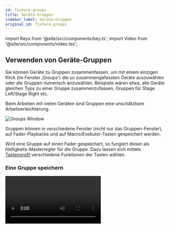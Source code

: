 ```yaml
---
id: fixture-groups
title: Geräte-Gruppen
sidebar_label: Geräte-Gruppen
original_id: fixture-groups
---
```


import Keys from '@site/src/components/key.ts';
import Video from '@site/src/components/video.tsx';

Verwenden von Geräte-Gruppen
----------------------------

Sie können Geräte zu Gruppen zusammenfassen, um mit einem einzigen Klick
(im Fenster ‚Groups') die so zusammengefassten Geräte auszuwählen oder
die Gruppen numerisch anzuwählen. Beispiele wären etwa, alle Geräte
gleichen Typs zu einer Gruppe zusammenzufassen, Gruppen für Stage
Left/Stage Right etc.

Beim Arbeiten mit vielen Geräten sind Gruppen eine unschätzbare
Arbeitserleichterung.

![Groups Window](/docs/images/Groups-Window.png)

Gruppen können in verschiedene Fenster (nicht nur das Gruppen-Fenster),
auf Fader-Playbacks und auf Macro/Exekutor-Tasten gespeichert werden.

Wird eine Gruppe auf einen Fader gespeichert, so fungiert dieser als
Helligkeits-Masterregler für die Gruppe. Dazu lassen sich mittels [Tastenprofil](../system-settings/key-profiles.md) verschiedene Funktionen der Tasten
wählen. 

### Eine Gruppe speichern

<Video videoId="E8QxOKT5TCA" title="Recording Groups" />

Wird das Gruppen-Fenster nicht angezeigt so lässt es sich mit \<View /
Open\>, <Keys.HardKey>Groups</Keys.HardKey> aufrufen.

1. Wählen Sie die Geräte aus, die Sie zu einer Gruppe zusammen­fassen
wollen (auch die Reihenfolge der Auswahl wird in der Gruppe
gespeichert).

2. Drücken Sie die graue Taste <Keys.HardKey>Group</Keys.HardKey> (rechts oberhalb des
Ziffernblocks), dann <Keys.SoftKey>Record Group</Keys.SoftKey>. Ebenso können Sie <Keys.HardKey>Record</Keys.HardKey>,
<Keys.HardKey>Group</Keys.HardKey> drücken.

3. Benutzen Sie die Menütaste A, um die Gruppe mit einer Nummer zu
versehen, oder B <Keys.SoftKey>Provide a legend</Keys.SoftKey>, um eine Bezeichnung zu vergeben.

4. Betätigen Sie eine freie Gruppen-Schaltfläche oder eine blaue
Playback-Taste oder eine Macro/Executor-Taste, um die Gruppe zu
speichern, oder drücken Sie C <Keys.SoftKey>Store</Keys.SoftKey>, um die Gruppe als nummerierte
Gruppe zu speichern.

5. Drücken Sie <Keys.HardKey>Clear</Keys.HardKey>, und wiederholen Sie die Schritte für weitere
Gruppen.

-   Ebenso kommt man mit <Keys.HardKey>AVO</Keys.HardKey>+<Keys.HardKey>Group</Keys.HardKey> direkt in das 'Record
    Group'-Menü (um Gruppen zu speichern). Oder Sie klicken zweimal auf
    eine freie Gruppen-Schaltfläche, um die Schnellspeicher­funktion zu
    nutzen: beim ersten Klick wird die Schaltfläche rot mit einem +,
    beim zweiten Klick wird die Gruppe gespeichert.

![Quick Record](/docs/images/Quick-Record.png)

-   Um die Geräte einer Gruppe anzuwählen, klicken Sie einfach auf die
    Schaltfläche der Gruppe.

-   Die Reihenfolge der Auswahl der einzelnen Geräte beim Anlegen der
    Gruppe wird ebenfalls gespeichert. Dies wirkt sich später aus bei
    den Funktionen 'Last Fixture' -- 'Next Fixture' (siehe [nächster
    Abschnitt](../controlling-fixtures/fixture-groups.md#gerätereihenfolge-und--anordnung-in-den-gruppen)), beim Programmieren von Abläufen, dem Fan-Modus sowie der
    Überlappungsfunktion.\
	Die Reihenfolge lässt sich später auch
    ändern, siehe [nächster Abschnitt](../controlling-fixtures/fixture-groups.md#gerätereihenfolge-und--anordnung-in-den-gruppen).\
    Die Reihenfolge innerhalb der Gruppe lässt sich beim Aufrufen
    überschreiben: halten Sie dazu die jeweilige Gruppen-Taste/den
    Button gedrückt, und wählen Sie die entsprechende Funktion mit den
    Menütasten.

-   Gruppen lassen sich auch anhand ihrer Nummer aufrufen:

1. Drücken Sie die graue <Keys.HardKey>Group</Keys.HardKey>-Taste.

2. Tippen Sie die Nummer der auszuwählenden Gruppe ein.

3. Drücken Sie <Keys.SoftKey>Recall Group</Keys.SoftKey>.

-   Beim Betätigen der <Keys.HardKey>Group</Keys.HardKey>-Taste ergeben sich auf den Menütasten
    Optionen zum Ändern und Löschen von Gruppen.

-   Mittels <Keys.HardKey>Select If</Keys.HardKey> lassen sich auch Gerätegruppen aus einer
    Selektion wieder abwählen. Damit lässt sich z.B. eine Teilmenge von
    Geräten aus einer größeren Gruppe wieder abwählen. Hat man z.B. eine
    Gruppe von Geräten am Rand einer 5x5-Matrix sowie eine andere
    Gruppe, die nur die ungeraden Geräte der Matrix enthält, so kann man
    nun zuerst die Gruppe ‚Rand' auswählen, dann <Keys.HardKey>Select If</Keys.HardKey> drücken
    und die Gruppe ‚Ungerade' wählen -- daraufhin werden die ungeraden
    Geräte am Rand ausgewählt.

### Geräte aus Gruppen entfernen

Um Geräte aus Gruppen zu löschen:

1.  Drücken Sie die graue <Keys.HardKey>Group</Keys.HardKey>-Taste.

2.  Klicken Sie die gewünschte Gruppe an. Darauf werden alle enthaltenen
    Geräte angewählt.

3.  Klicken Sie die Geräte an, die entfernt werden sollen, um sie
    abzuwählen.

4.  Verlassen Sie das Menü mit <Keys.HardKey>Exit</Keys.HardKey>.

Die Gruppe enthält nun nur die Geräte, die am Schluss noch ausgewählt
waren.

### Auto-Gruppen

Beim Patchen mehrerer Geräte werden diese automatisch zu Gruppen
zusammengefasst. So werden Gruppen pro Gerätetyp erstellt, die alle
Geräte dieses Typs enthalten (z.B. <Keys.SoftKey>All Robe Pointe</Keys.SoftKey>). Eine weitere
Gruppe wird pro Patchvorgang erstellt, wenn mehrere Geräte gepatcht
werden, z.B. <Keys.SoftKey>4 BB4</Keys.SoftKey>. Diese Funktion kann mit der Benutzereinstellung
<Keys.SoftKey>Auto Groups</Keys.SoftKey> deaktiviert werden.

-	Automatisch erzeugte 'All'-Gruppen können nicht gelöscht werden;
	stattdessen werden Sie in die Show Library verschoben. Das passiert 
	auch, wenn eine zu löschende Gruppe für den Pixelmapper verwendet 
	wird. Dabei wird eine entsprechende Warnung angezeigt.

Gerätereihenfolge und -anordnung in den Gruppen
------------------------------------------------

In den Gruppen werden nicht nur die ausgewählten Geräte, sondern auch
deren Reihenfolge gespeichert, welche z.B. bei Shapes, beim Fan
(Auffächern) sowie beim Überlappen zur Anwendung kommt. Ebenso lässt
sich die 2D-Position speichern, um für Shapes und Pixelmapper-Effekte
die tatsächliche Position des Geräts vorzugeben oder um diese bei der
Auswahl nach Muster zu verwenden.

### Gerätereihenfolge

<Video videoId="2TqYjvGoGXQ" title="Fixture Order" />

Zum Ändern der numerischen Geräte-Reihenfolge:

1.  Drücken Sie die Taste <Keys.HardKey>Group</Keys.HardKey>.

2.  Wählen Sie die Gruppe aus, die Sie editieren möchten.

3.  Drücken Sie <Keys.SoftKey>Fixture Order</Keys.SoftKey>.

Im Geräte-Fenster werden nun Zahlen für die einzelnen Geräte
eingeblendet.

![Fixture Order](/docs/images/Fixture-Order.png)

Um die Reihenfolge zu ändern, schalten Sie <Keys.SoftKey>Auto Increment</Keys.SoftKey> auf On,
und klicken dann in der gewünschten Reihenfolge auf die Geräte. Wird
doppelt auf ein Gerät geklickt, so wird mit einem X angezeigt, dass es
nicht Teil der Reihenfolge ist.

### Geräteanordnung

<Video videoId="9S5nQmVpPNs" title="Fixture Layout" />

Zum Ändern der 2D-Geräte-Anordnung:

1.  Drücken Sie die Taste <Keys.HardKey>Group</Keys.HardKey>.

2.  Wählen Sie die Gruppe aus, die Sie editieren möchten.

3.  Drücken Sie <Keys.SoftKey>Edit Layout</Keys.SoftKey>. Das Fenster 'Layout Editor' öffnet
sich.

Zunächst sind alle Geräte in einer Zeile nebeneinander angeordnet. Die
Anordnung ändert man einfach, indem man ein Gerät auf seine neue
Position zieht. Ebenso kann man einzelne Geräte durch Anklicken
markieren und die Position mit den Rädern verändern. Zum Ändern der
Gesamtgröße der Anordnung dient die rechte und untere Seite des Rasters
- ebenfalls klicken und ziehen.

Geräte mit mehreren Zellen werden mit allen Zellen dargestellt, können
im Layout jedoch nur als ganzes verschoben und rotiert werden. Das
Layout der Zellen wird in der jeweiligen Personality festgelegt.

Mit <Keys.SoftKey>Arrange Fixtures</Keys.SoftKey> werden die Geräte automatisch in einem Rechteck
entsprechend den Vorgaben für Rows (Zeilen, Höhe) und Columns (Spalten,
Breite) angeordnet.

![Layout Editor](/docs/images/Layout-Editor.png)

-   Die X-Koordinate entspricht dabei der Geräte-Reihenfolge. Ändert man
    das diese, so ändert sich auch die erstere.

-   Es empfiehlt sich, auch die Abstände zwischen den Geräten
    maßstabsgerecht mit in das Layout zu übernehmen und die Gesamtgröße
    entsprechend anzupassen.

-   Wenn man versehentlich mehrere Geräte genau übereinander platziert
    hat, zieht man entweder das im Vordergrund auf eine andere Position,
    oder man wählt das verdeckte z.B. über die Zifferntasten oder mit
    <Keys.HardKey>Fix+1</Keys.HardKey> aus und verschiebt es mithilfe der Räder.

-   Mit der <Keys.HardKey>Fan</Keys.HardKey>-Funktion können Geräte gleichmäßig verteilt werden.

-   Um Geräte zu verschieben oder zu rotieren, klicken und ziehen Sie
    auf dem Display oder verwenden die Räder. Dazu kann man auch auf die
    betreffenden Up/Down-Flächen der Räder im Display klicken, um die
    Werte zu ändern (+/- 1 px oder +/- 45°). Mit der @-Taste des
    jeweiligen Rades lässt sich auch der Wert numerisch eingeben.

-   Klickt man im Kontextbereich auf <Keys.SoftKey>Position and Angle</Keys.SoftKey>, so wechselt
    die Funktion zu <Keys.SoftKey>Scale</Keys.SoftKey>, und die Zellen in den betroffenen geräten
    lassen sich auffächern. Damit lassen sich z.B. die Zellgrößen bzw.
    Abstände unterschiedlicher Gerätetypen angleichen.\

    ![Position](/docs/images/Position-2.png)

    ![Scale](/docs/images/Scale.png)

-   Weitere Details und Beispiele zum Layout-Editor gibt es im Abschnitt
    zum [Pixel Mapper ](../effects/pixel-mapper.md). Es gibt außerdem
    spezielle Funktionen zur Verwendung des Layouts mit [Ai/Synergy](../synergy/operating-synergy.md#verwendung-des-layout-editors-mit-ai).

> Um die enthaltenen Geräte vorübergehend in zufälliger Reihenfolge auszuwählen, halten Sie den Gruppen-Button gedrückt und wählen mit den Menütasten <Keys.SoftKey>Random Order</Keys.SoftKey>.

